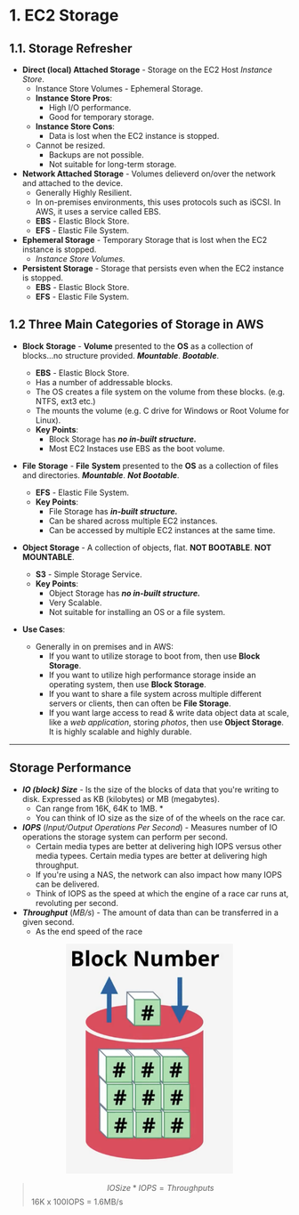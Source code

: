 # 1. EC2 Storage

## 1.1. Storage Refresher

* **Direct (local) Attached Storage** - Storage on the EC2 Host _Instance Store_.
  * Instance Store Volumes - Ephemeral Storage.
  * **Instance Store Pros**:
    * High I/O performance.
    * Good for temporary storage.
  * **Instance Store Cons**:
    * Data is lost when the EC2 instance is stopped.
  * Cannot be resized.
    * Backups are not possible.
    * Not suitable for long-term storage.
* **Network Attached Storage** - Volumes delieverd on/over the network and attached to the device.
  * Generally Highly Resilient.
  * In on-premises environments, this uses protocols such as iSCSI. In AWS, it uses a service called EBS.
  * **EBS** - Elastic Block Store.
  * **EFS** - Elastic File System.
* **Ephemeral Storage** - Temporary Storage that is lost when the EC2 instance is stopped.
  * *Instance Store Volumes.*
* **Persistent Storage** - Storage that persists even when the EC2 instance is stopped.
  * **EBS** - Elastic Block Store.
  * **EFS** - Elastic File System.

## 1.2 Three Main Categories of Storage in AWS

* **Block** **Storage** - **Volume** presented to the **OS** as a collection of blocks...no structure provided. _**Mountable**_. _**Bootable**_.
  * **EBS** - Elastic Block Store.
  * Has a number of addressable blocks.
  * The OS creates a file system on the volume from these blocks. (e.g. NTFS, ext3 etc.)
  * The mounts the volume (e.g. C drive for Windows or Root Volume for Linux).
  * **Key Points**:
    * Block Storage has ***no in-built structure.***
    * Most EC2 Instaces use EBS as the boot volume.

* **File** **Storage** - **File** **System** presented to the **OS** as a collection of files and directories. _**Mountable**_. _**Not Bootable**_.
  * **EFS** - Elastic File System.
  * **Key Points**:
    * File Storage has ***in-built structure.***
    * Can be shared across multiple EC2 instances.
    * Can be accessed by multiple EC2 instances at the same time.

* **Object Storage** - A collection of objects, flat. **NOT BOOTABLE**. **NOT MOUNTABLE**.
  * **S3** - Simple Storage Service.
  * **Key Points**:
    * Object Storage has ***no in-built structure.***
    * Very Scalable.
    * Not suitable for installing an OS or a file system.

* **Use Cases**:    
  * Generally in on premises and in AWS:
    * If you want to utilize storage to boot from, then use **Block Storage**.
    * If you want to utilize high performance storage inside an operating system, then use **Block Storage**.
    * If you want to share a file system across multiple different servers or clients, then can often be  **File Storage**. 
    * If you want large access to read & write data object data at scale, like a _web application_, storing _photos_, then use **Object Storage**. It is highly scalable and highly durable.

---

## Storage Performance

* ***IO (**block**) Size*** - Is the size of the blocks of data that you're writing to disk. Expressed as KB (kilobytes) or MB (megabytes). 
  * Can range from 16K, 64K to 1MB.
    * 
  * You can think of IO size as the size of of the wheels on the race car.
* ***IOPS*** (_Input/Output Operations Per Second_) - Measures number of IO operations the storage system can perform per second.
  * Certain media types are better at delivering high IOPS versus other media typees. Certain media types are better at delivering high throughput.
  * If you're using a NAS, the network can also impact how many IOPS can be delivered.
  * Think of IOPS as the speed at which the engine of a race car runs at, revoluting per second.
* ***Throughput*** (_MB/s_) - The amount of data than can be transferred in a given second.
  * As the end speed of the race

<p align="center">
  <img src="/assets/image_argo7m47j.png" alt="image" width="300"/>
</p>

> $$ IOSize * IOPS = Throughputs $$
> 16K x 100IOPS = 1.6MB/s

